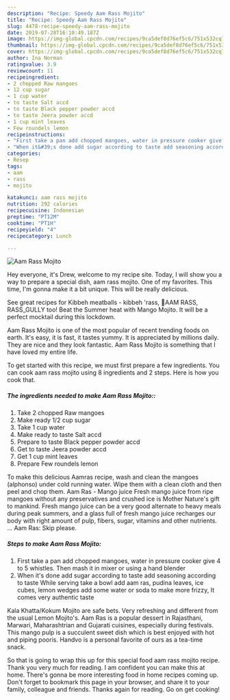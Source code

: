 ```yaml
---
description: "Recipe: Speedy Aam Rass Mojito"
title: "Recipe: Speedy Aam Rass Mojito"
slug: 4478-recipe-speedy-aam-rass-mojito
date: 2019-07-28T16:10:49.187Z
image: https://img-global.cpcdn.com/recipes/9ca5def8d76ef5c6/751x532cq70/aam-rass-mojito-recipe-main-photo.jpg
thumbnail: https://img-global.cpcdn.com/recipes/9ca5def8d76ef5c6/751x532cq70/aam-rass-mojito-recipe-main-photo.jpg
cover: https://img-global.cpcdn.com/recipes/9ca5def8d76ef5c6/751x532cq70/aam-rass-mojito-recipe-main-photo.jpg
author: Ina Norman
ratingvalue: 3.9
reviewcount: 11
recipeingredient:
- 2 chopped Raw mangoes
- 12 cup sugar
- 1 cup water
- to taste Salt accd
- to taste Black pepper powder accd
- to taste Jeera powder accd
- 1 cup mint leaves
- Few roundels lemon
recipeinstructions:
- "First take a pan add chopped mangoes, water in pressure cooker give 4 to 5 whistles. Then mash it in mixer or using a hand blender"
- "When it&#39;s done add sugar according to taste add seasoning according to taste While serving take a bowl add aam ras, pudina leaves, ice cubes, lemon wedges add some water or soda to make more frizzy, It comes very authentic taste"
categories:
- Resep
tags:
- aam
- rass
- mojito

katakunci: aam rass mojito
nutrition: 292 calories
recipecuisine: Indonesian
preptime: "PT12M"
cooktime: "PT1H"
recipeyield: "4"
recipecategory: Lunch

---
```



![Aam Rass Mojito](https://img-global.cpcdn.com/recipes/9ca5def8d76ef5c6/751x532cq70/aam-rass-mojito-recipe-main-photo.jpg)

Hey everyone, it's Drew, welcome to my recipe site. Today, I will show you a way to prepare a special dish, aam rass mojito. One of my favorites. This time, I'm gonna make it a bit unique. This will be really delicious.

See great recipes for Kibbeh meatballs - kibbeh &#39;rass, 🍹AAM RASS, RASS_GULLY too! Beat the Summer heat with Mango Mojito. It will be a perfect mocktail during this lockdown.

Aam Rass Mojito is one of the most popular of recent trending foods on earth. It's easy, it is fast, it tastes yummy. It is appreciated by millions daily. They are nice and they look fantastic. Aam Rass Mojito is something that I have loved my entire life.


To get started with this recipe, we must first prepare a few ingredients. You can cook aam rass mojito using 8 ingredients and 2 steps. Here is how you cook that.

##### The ingredients needed to make Aam Rass Mojito::

1. Take 2 chopped Raw mangoes
1. Make ready 1/2 cup sugar
1. Take 1 cup water
1. Make ready to taste Salt accd
1. Prepare to taste Black pepper powder accd
1. Get to taste Jeera powder accd
1. Get 1 cup mint leaves
1. Prepare Few roundels lemon


To make this delicious Aamras recipe, wash and clean the mangoes (alphonso) under cold running water. Wipe them with a clean cloth and then peel and chop them. Aam Ras - Mango juice Fresh mango juice from ripe mangoes without any preservatives and crushed ice is Mother Nature&#39;s gift to mankind. Fresh mango juice can be a very good alternate to heavy meals during peak summers, and a glass full of fresh mango juice recharges our body with right amount of pulp, fibers, sugar, vitamins and other nutrients. … Aam Ras: Skip please. 

##### Steps to make Aam Rass Mojito:

1. First take a pan add chopped mangoes, water in pressure cooker give 4 to 5 whistles. Then mash it in mixer or using a hand blender
1. When it&#39;s done add sugar according to taste add seasoning according to taste While serving take a bowl add aam ras, pudina leaves, ice cubes, lemon wedges add some water or soda to make more frizzy, It comes very authentic taste


Kala Khatta/Kokum Mojito are safe bets. Very refreshing and different from the usual Lemon Mojito&#39;s. Aam Ras is a popular dessert in Rajasthani, Marwari, Maharashtrian and Gujarati cuisines, especially during festivals. This mango pulp is a succulent sweet dish which is best enjoyed with hot and piping pooris. Handvo is a personal favorite of ours as a tea-time snack. 

So that is going to wrap this up for this special food aam rass mojito recipe. Thank you very much for reading. I am confident you can make this at home. There's gonna be more interesting food in home recipes coming up. Don't forget to bookmark this page in your browser, and share it to your family, colleague and friends. Thanks again for reading. Go on get cooking!
